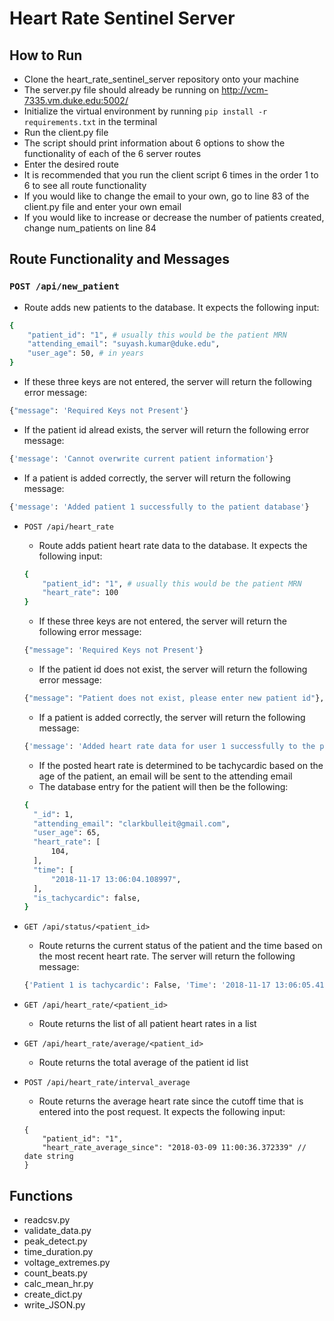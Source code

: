 # Heart Rate Sentinel Server


## How to Run
* Clone the heart_rate_sentinel_server repository onto your machine
* The server.py file should already be running on http://vcm-7335.vm.duke.edu:5002/
* Initialize the virtual environment by running `pip install -r requirements.txt` in the terminal
* Run the client.py file 
* The script should print information about 6 options to show the functionality of each of the 6 server routes
* Enter the desired route
* It is recommended that you run the client script 6 times in the order 1 to 6 to see all route functionality
* If you would like to change the email to your own, go to line 83 of the client.py file and enter your own email
* If you would like to increase or decrease the number of patients created, change num_patients on line 84

## Route Functionality and Messages
### `POST /api/new_patient`
  * Route adds new patients to the database. It expects the following input:
  ```sh
  {
      "patient_id": "1", # usually this would be the patient MRN
      "attending_email": "suyash.kumar@duke.edu", 
      "user_age": 50, # in years
  }
  ```
  * If these three keys are not entered, the server will return the following error message:
  ```sh
  {"message": 'Required Keys not Present'}
  ```
  * If the patient id alread exists, the server will return the following error message:
  ```sh
  {'message': 'Cannot overwrite current patient information'}
  ```
  * If a patient is added correctly, the server will return the following message:
  ```sh
  {'message': 'Added patient 1 successfully to the patient database'}
  ```
* `POST /api/heart_rate`
  * Route adds patient heart rate data to the database. It expects the following input:
  ```sh
  {
      "patient_id": "1", # usually this would be the patient MRN
      "heart_rate": 100
  }
  ```
  * If these three keys are not entered, the server will return the following error message:
  ```sh
  {"message": 'Required Keys not Present'}
  ```
  * If the patient id does not exist, the server will return the following error message:
  ```sh
  {"message": "Patient does not exist, please enter new patient id"},
  ```
  * If a patient is added correctly, the server will return the following message:
  ```sh
  {'message': 'Added heart rate data for user 1 successfully to the patient database'}
  ```
  * If the posted heart rate is determined to be tachycardic based on the age of the patient, an email will be sent to the attending email
  * The database entry for the patient will then be the following:
  ```sh
  {
    "_id": 1,
    "attending_email": "clarkbulleit@gmail.com",
    "user_age": 65,
    "heart_rate": [
        104,
    ],
    "time": [
        "2018-11-17 13:06:04.108997",
    ],
    "is_tachycardic": false,
  }
  ```
  
* `GET /api/status/<patient_id>`
  * Route returns the current status of the patient and the time based on the most recent heart rate. The server will return the following message:
   ```sh
  {'Patient 1 is tachycardic': False, 'Time': '2018-11-17 13:06:05.418068'}
  ```

* `GET /api/heart_rate/<patient_id>`
  * Route returns the list of all patient heart rates in a list
* `GET /api/heart_rate/average/<patient_id>` 
  * Route returns the total average of the patient id list
* `POST /api/heart_rate/interval_average` 
  * Route returns the average heart rate since the cutoff time that is entered into the post request. It expects the following input:
  ```
  {
      "patient_id": "1",
      "heart_rate_average_since": "2018-03-09 11:00:36.372339" // date string
  }
  ```
  




## Functions
* readcsv.py
* validate_data.py
* peak_detect.py
* time_duration.py
* voltage_extremes.py
* count_beats.py
* calc_mean_hr.py
* create_dict.py
* write_JSON.py
